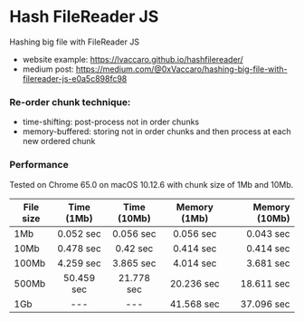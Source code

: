 # Hash FileReader JS
Hashing big file with FileReader JS

* website example: https://lvaccaro.github.io/hashfilereader/
* medium post: https://medium.com/@0xVaccaro/hashing-big-file-with-filereader-js-e0a5c898fc98

### Re-order chunk technique:
* time-shifting: post-process not in order chunks
* memory-buffered: storing not in order chunks and then process at each new ordered chunk

### Performance 
Tested on Chrome 65.0 on macOS 10.12.6 with chunk size of 1Mb and 10Mb.

| File size     | Time (1Mb)  | Time (10Mb) | Memory (1Mb)   | Memory (10Mb)     |
| ------------- |:------:|:------:|:------:| -----:|
| 1Mb   | 0.052 sec | 0.056 sec | 0.056 sec | 0.043 sec |
| 10Mb  | 0.478 sec  |  0.42 sec  |   0.414 sec | 0.414 sec|
| 100Mb | 4.259 sec  |  3.865 sec  |    4.014 sec | 3.681 sec|
| 500Mb | 50.459 sec |  21.778 sec  |    20.236 sec | 18.611 sec|
| 1Gb   |   ---  | --- |  41.568 sec   | 37.096 sec |
